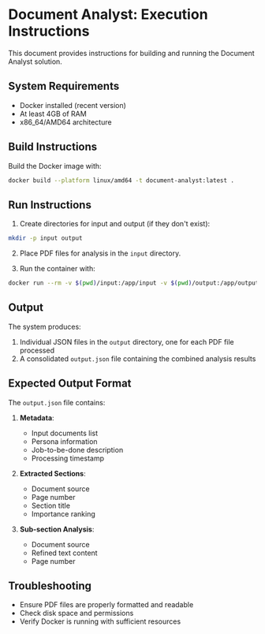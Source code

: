 # Document Analyst: Execution Instructions

This document provides instructions for building and running the Document Analyst solution.

## System Requirements

- Docker installed (recent version)
- At least 4GB of RAM
- x86_64/AMD64 architecture

## Build Instructions

Build the Docker image with:

```bash
docker build --platform linux/amd64 -t document-analyst:latest .
```

## Run Instructions

1. Create directories for input and output (if they don't exist):

```bash
mkdir -p input output
```

2. Place PDF files for analysis in the `input` directory.

3. Run the container with:

```bash
docker run --rm -v $(pwd)/input:/app/input -v $(pwd)/output:/app/output --network none document-analyst:latest
```

## Output

The system produces:

1. Individual JSON files in the `output` directory, one for each PDF file processed
2. A consolidated `output.json` file containing the combined analysis results

## Expected Output Format

The `output.json` file contains:

1. **Metadata**:
   - Input documents list
   - Persona information
   - Job-to-be-done description
   - Processing timestamp

2. **Extracted Sections**:
   - Document source
   - Page number
   - Section title
   - Importance ranking

3. **Sub-section Analysis**:
   - Document source
   - Refined text content
   - Page number

## Troubleshooting

- Ensure PDF files are properly formatted and readable
- Check disk space and permissions
- Verify Docker is running with sufficient resources 